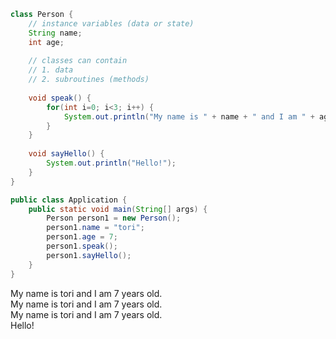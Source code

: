 ```java
class Person {
	// instance variables (data or state)
	String name;
	int age;
	
	// classes can contain
	// 1. data
	// 2. subroutines (methods)
	
	void speak() {
		for(int i=0; i<3; i++) {
			System.out.println("My name is " + name + " and I am " + age + " years old.");
		}
	}
	
	void sayHello() {
		System.out.println("Hello!");
	}
}

public class Application {
	public static void main(String[] args) {
		Person person1 = new Person();
		person1.name = "tori";
		person1.age = 7;
		person1.speak();
		person1.sayHello();
	}
}
```

My name is tori and I am 7 years old.  
My name is tori and I am 7 years old.  
My name is tori and I am 7 years old.  
Hello!
